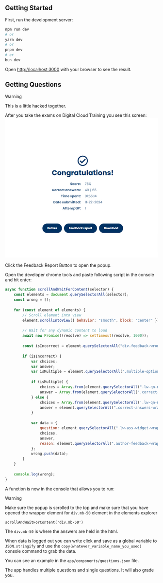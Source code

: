 ## Getting Started

First, run the development server:

```bash
npm run dev
# or
yarn dev
# or
pnpm dev
# or
bun dev
```

Open [http://localhost:3000](http://localhost:3000) with your browser to see the result.

## Getting Questions

> [!WARNING]
> This is a little hacked together.

After you take the exams on Digital Cloud Training you see this screen:
![alt text](image.png)

Click the Feedback Report Button to open the popup.

Open the developer chrome tools and paste following script in the console and hit enter:
```js
async function scrollAndWaitForContent(selector) {
    const elements = document.querySelectorAll(selector);
    const wrong = [];

    for (const element of elements) {
        // Scroll element into view
        element.scrollIntoView({ behavior: "smooth", block: "center" });

        // Wait for any dynamic content to load
        await new Promise((resolve) => setTimeout(resolve, 1000));

        const isIncorrect = element.querySelectorAll("div.feedback-wrong-answer").length > 0;

        if (isIncorrect) {
            var choices;
            var answer;
            var isMultiple = element.querySelectorAll(".multiple-options-correctness-column").length > 0; 

            if (isMultiple) {
                choices = Array.from(element.querySelectorAll(".lw-qn-mc-options .right-col")[0].children).map((el) => el.textContent.trim());
                answer = Array.from(element.querySelectorAll(".correct-answers-wrapper .lw-ass-widget-wrapper")).map((el) => el.textContent.trim());
            } else {
                choices = Array.from(element.querySelectorAll('.lw-qn-mc-options')[0].children).map(el => el.textContent.trim());
                answer = element.querySelectorAll(".correct-answers-wrapper .lw-ass-widget-wrapper")[0].textContent.trim();
            }

            var data = {
                question: element.querySelectorAll(".lw-ass-widget-wrapper")[0].textContent.trim(),
                choices,
                answer,
                reason: element.querySelectorAll(".author-feedback-wrapper .learnworlds-main-text-small")[0].textContent.trim(),
            };
            wrong.push(data);
        }
    }

    console.log(wrong);
}

```
A function is now in the console that allows you to run:
> [!WARNING]
> Make sure the popup is scrolled to the top and make sure that you have opened the wrapper element for ```div.mb-50``` element in the elements explorer
```
scrollAndWaitForContent('div.mb-50')
```
The ```div.mb-50``` is where the answers are held in the html.

When data is logged out you can write click and save as a global variable to ```JSON.stringify``` and use the ```copy(whatever_variable_name_you_used)``` console command to grab the data.

You can see an example in the ```app/components/questions.json``` file.

The app handles multiple questions and single questions. It will also grade you.
